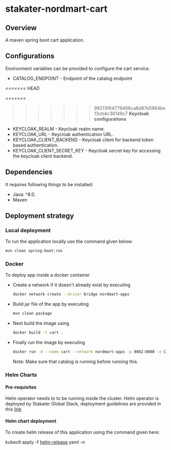# stakater-nordmart-cart


## Overview

A maven spring boot cart application.

## Configurations


Environment variables can be provided to configure the cart service.

* CATALOG_ENDPOINT - Endpoint of the catalog endpoint


<<<<<<< HEAD


=======
>>>>>>> 99213f64779466ca8d87e5964be13cb4c36149c7
**Keycloak configurations**
* KEYCLOAK_REALM - Keycloak realm name.
* KEYCLOAK_URL - Keycloak authentication URL.
* KEYCLOAK_CLIENT_BACKEND - Keycloak client for backend token based authentication.
* KEYCLOAK_CLIENT_SECRET_KEY - Keycloak secret key for accessing the keycloak client backend.

## Dependencies

It requires following things to be installed:

* Java: ^8.0.
* Maven

## Deployment strategy

### Local deployment

To run the application locally use the command given below:

```bash
mvn clean spring-boot:run
```

### Docker

To deploy app inside a docker container

* Create a network if it doesn't already exist by executing

  ```bash
  docker network create --driver bridge nordmart-apps
  ```

* Build jar file of the app by executing

  ```bash
  mvn clean package
  ```

* Next build the image using

  ```bash
  docker build -t cart .
  ```

* Finally run the image by executing

  ```bash
  docker run -d --name cart --network nordmart-apps -p 8082:8080 -e CATALOG_ENDPOINT="catalog:8080" cart
  ```

  Note:
  Make sure that catalog is running before running this.

### Helm Charts

#### Pre-requisites

Helm operator needs to to be running inside the cluster. Helm operator is deployed by Stakater Global Stack, deployment guidelines are provided in this [link](https://playbook.stakater.com/content/processes/bootstrapping/deploying-stack-on-azure.html)

#### Helm chart deployment

To create helm release of this application using the command given here:

kubectl apply -f [helm-release](https://github.com/stakater-lab/nordmart-dev-apps/blob/master/releases/cart-helm-release.yaml).yaml -n <namespace-name>

